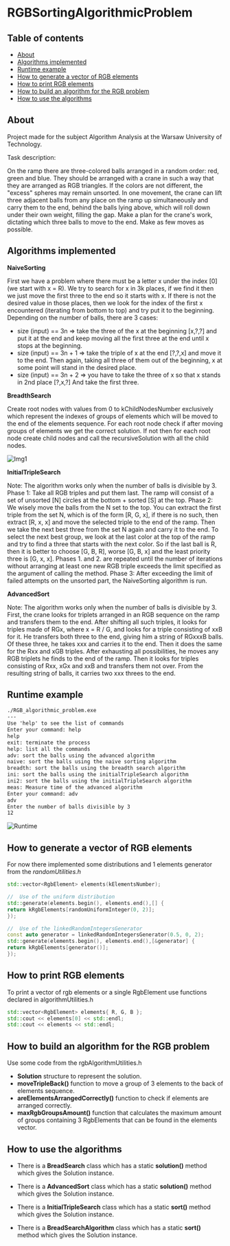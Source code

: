 # RGBSortingAlgorithmicProblem

## Table of contents
* [About](#about)
* [Algorithms implemented](#algorithms-implemented)
* [Runtime example](#runtime-example)
* [How to generate a vector of RGB elements](#how-to-generate-a-vector-of-rgb-elements)
* [How to print RGB elements](#how-to-print-rgb-elements)
* [How to build an algorithm for the RGB problem](#how-to-build-an-algorithm-for-the-rgb-problem)
* [How to use the algorithms](#how-to-use-the-algorithms)


## About

Project made for the subject Algorithm Analysis at the Warsaw University of Technology.

Task description:

On the ramp there are three-colored balls arranged in a random order: red, green and blue. They should be arranged with a crane in such a way that they are arranged as RGB triangles. If the colors are not different, the "excess" spheres may remain unsorted. In one movement, the crane can lift three adjacent balls from any place on the ramp up simultaneously and carry them to the end, behind the balls lying above, which will roll down under their own weight, filling the gap. Make a plan for the crane's work, dictating which three balls to move to the end. Make as few moves as possible.

## Algorithms implemented

**NaiveSorting**

First we have a problem where there must be a letter x under the index [0] (we start with x = R).
We try to search for x in 3k places, if we find it then we just move the first three to the end so it starts with x.
If there is not the desired value in those places, then we look for the index of the first x encountered (iterating
from bottom to top) and try put it to the beginning. Depending on the number of balls, there are 3 cases:
- size (input) == 3n ⇒ take the three of the x at the beginning [x,?,?] and put it at the end and keep moving all the
first three at the end until x stops at the beginning.
- size (input) == 3n + 1 ⇒ take the triple of x at the end [?,?,x] and move it to the end. Then again, taking all
three of them out of the beginning, x at some point will stand in the desired place.
- size (input) == 3n + 2 ⇒ you have to take the three of x so that x stands in 2nd place [?,x,?] And take the first
three.
  
**BreadthSearch**

Create root nodes with values from 0 to kChildNodesNumber exclusively which represent
the indexes of groups of elements which will be moved to the end of the elements sequence.
For each root node check if after moving groups of elements we get the correct solution. If not then
for each root node create child nodes and call the recursiveSolution with all the child nodes.

![Img1](./images/img1.png)

**InitialTripleSearch**

Note: The algorithm works only when the number of balls is divisible by 3.
Phase 1: Take all RGB triples and put them last. The ramp will consist of a set of unsorted [N] circles at the bottom + sorted [S] at the top.
Phase 2: We wisely move the balls from the N set to the top. You can extract the first triple from the set N, which is of the form [R, G, x], if there is no such, then extract [R, x, x] and move the selected triple to the end of the ramp. Then we take the next best three from the set N again and carry it to the end. To select the next best group, we look at the last color at the top of the ramp and try to find a three that starts with the next color. So if the last ball is R, then it is better to choose [G, B, R], worse [G, B, x] and the least priority three is [G, x, x]. Phases 1. and 2. are repeated until the number of iterations without arranging at least one new RGB triple exceeds the limit specified as the argument of calling the method.
Phase 3: After exceeding the limit of failed attempts on the unsorted part, the NaiveSorting algorithm is run.

**AdvancedSort**

Note: The algorithm works only when the number of balls is divisible by 3.
First, the crane looks for triplets arranged in an RGB sequence on the ramp and transfers them to the end. After shifting all such triples, it looks for triples made of RGx, where x = R / G, and looks for a triple consisting of xxB for it. He transfers both three to the end, giving him a string of RGxxxB balls. Of these three, he takes xxx and carries it to the end. Then it does the same for the Rxx and xGB triples. After exhausting all possibilities, he moves any RGB triplets he finds to the end of the ramp. Then it looks for triples consisting of Rxx, xGx and xxB and transfers them not over. From the resulting string of balls, it carries two xxx threes to the end.



## Runtime example

```txt
./RGB_algorithmic_problem.exe
---
Use 'help' to see the list of commands
Enter your command: help
help
exit: terminate the process
help: list all the commands
adv: sort the balls using the advanced algorithm
naive: sort the balls using the naive sorting algorithm
breadth: sort the balls using the breadth search algorithm
ini: sort the balls using the initialTripleSearch algorithm
ini2: sort the balls using the initialTripleSearch algorithm
meas: Measure time of the advanced algorithm
Enter your command: adv
adv
Enter the number of balls divisible by 3
12
```

![Runtime](./images/runtime.png)

## How to generate a vector of RGB elements

For now there implemented some distributions and 1 elements generator from the _randomUtilities.h_

```c++
std::vector<RgbElement> elements(kElementsNumber);

//  Use of the uniform distribution
std::generate(elements.begin(), elements.end(),[] {
return kRgbElements[randomUniformInteger(0, 2)];
});

//  Use of the linkedRandomIntegersGenerator
const auto generator = linkedRandomIntegersGenerator(0.5, 0, 2);
std::generate(elements.begin(), elements.end(),[&generator] {
return kRgbElements[generator()];
});
```

## How to print RGB elements

To print a vector of rgb elements or a single RgbElement use functions declared in algorithmUtilities.h

```c++
std::vector<RgbElement> elements{ R, G, B };
std::cout << elements[0] << std::endl;
std::cout << elements << std::endl;
```

## How to build an algorithm for the RGB problem

Use some code from the rgbAlgorithmUtilities.h

- **Solution** structure to represent the solution.
- **moveTripleBack()** function to move a group of 3 elements to the back of elements sequence.
- **areElementsArrangedCorrectly()** function to check if elements are arranged correctly.
- **maxRgbGroupsAmount()** function that calculates the maximum amount of groups containing 3 RgbElements that can be
  found in the elements vector.

## How to use the algorithms

- There is a **BreadSearch** class which has a static **solution()** method which gives the Solution
  instance.
  
- There is a **AdvancedSort** class which has a static **solution()** method which gives the Solution
    instance.
    
- There is a **InitialTripleSearch** class which has a static **sort()** method which gives the Solution
      instance.
      
- There is a **BreadSearchAlgorithm** class which has a static **sort()** method which gives the Solution
        instance.
